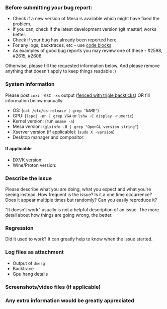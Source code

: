 ### Before submitting your bug report:
- Check if a new version of Mesa is available which might have fixed the problem.
- If you can, check if the latest development version (git master) works better.
- Check if your bug has already been reported here.
- For any logs, backtraces, etc - use [code blocks](https://docs.gitlab.com/ee/user/markdown.html#code-spans-and-blocks)
- As examples of good bug reports you may review one of these - #2598, #2615, #2608


Otherwise, please fill the requested information below.
And please remove anything that doesn't apply to keep things readable :)


### System information

Please post `inxi -GSC -xx` output ([fenced with triple backticks](https://docs.gitlab.com/ee/user/markdown.html#code-spans-and-blocks)) OR fill information below manually


- OS: (`cat /etc/os-release | grep "NAME"`)
- GPU: (`lspci -nn | grep VGA` or `lshw -C display -numeric`)
- Kernel version: (run `uname -a`)
- Mesa version: (`glxinfo -B | grep "OpenGL version string"`)
- Xserver version (if applicable): (`sudo X -version`)
- Desktop manager and compositor:

#### If applicable
- DXVK version:
- Wine/Proton version:


### Describe the issue

Please describe what you are doing, what you expect and what you're
seeing instead.  How frequent is the issue? Is it a one time occurrence? Does it appear multiple times but randomly? Can you easily reproduce it?

"It doesn't work" usually is not a helpful description of an issue. 
The more detail about how things are going wrong, the better.


### Regression

Did it used to work? It can greatly help to know when the issue started.


### Log files as attachment
- Output of `dmesg`
- Backtrace
- Gpu hang details


### Screenshots/video files (if applicable)



### Any extra information would be greatly appreciated
